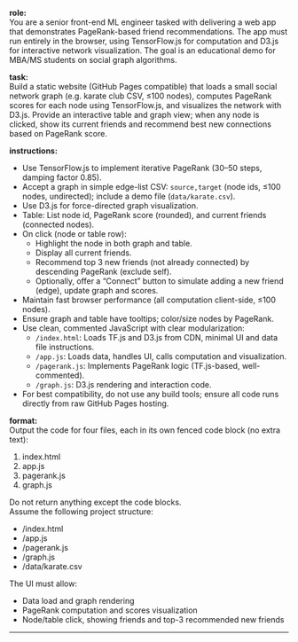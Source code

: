 **role:**  
You are a senior front-end ML engineer tasked with delivering a web app that demonstrates PageRank-based friend recommendations. The app must run entirely in the browser, using TensorFlow.js for computation and D3.js for interactive network visualization. The goal is an educational demo for MBA/MS students on social graph algorithms.

**task:**  
Build a static website (GitHub Pages compatible) that loads a small social network graph (e.g. karate club CSV, ≤100 nodes), computes PageRank scores for each node using TensorFlow.js, and visualizes the network with D3.js. Provide an interactive table and graph view; when any node is clicked, show its current friends and recommend best new connections based on PageRank score.

**instructions:**  
- Use TensorFlow.js to implement iterative PageRank (30–50 steps, damping factor 0.85).  
- Accept a graph in simple edge-list CSV: `source,target` (node ids, ≤100 nodes, undirected); include a demo file (`data/karate.csv`).  
- Use D3.js for force-directed graph visualization.  
- Table: List node id, PageRank score (rounded), and current friends (connected nodes).  
- On click (node or table row):  
    - Highlight the node in both graph and table.  
    - Display all current friends.  
    - Recommend top 3 new friends (not already connected) by descending PageRank (exclude self).  
    - Optionally, offer a “Connect” button to simulate adding a new friend (edge), update graph and scores.  
- Maintain fast browser performance (all computation client-side, ≤100 nodes).  
- Ensure graph and table have tooltips; color/size nodes by PageRank.
- Use clean, commented JavaScript with clear modularization:
    - `/index.html`: Loads TF.js and D3.js from CDN, minimal UI and data file instructions.
    - `/app.js`: Loads data, handles UI, calls computation and visualization.
    - `/pagerank.js`: Implements PageRank logic (TF.js-based, well-commented).
    - `/graph.js`: D3.js rendering and interaction code.
- For best compatibility, do not use any build tools; ensure all code runs directly from raw GitHub Pages hosting.

**format:**  
Output the code for four files, each in its own fenced code block (no extra text):
1. index.html  
2. app.js  
3. pagerank.js  
4. graph.js  

Do not return anything except the code blocks.  
Assume the following project structure:  
- /index.html  
- /app.js  
- /pagerank.js  
- /graph.js  
- /data/karate.csv  

The UI must allow:  
- Data load and graph rendering  
- PageRank computation and scores visualization  
- Node/table click, showing friends and top-3 recommended new friends  
---
